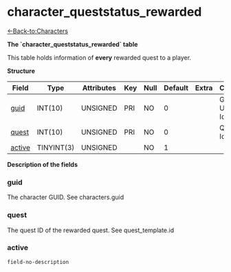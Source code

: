 # character\_queststatus\_rewarded

[<-Back-to:Characters](database-characters.md)

**The \`character\_queststatus\_rewarded\` table**

This table holds information of **every** rewarded quest to a player.

**Structure**

| Field       | Type       | Attributes | Key | Null | Default | Extra | Comment                  |
|-------------|------------|------------|-----|------|---------|-------|--------------------------|
| [guid][1]   | INT(10)    | UNSIGNED   | PRI | NO   | 0       |       | Global Unique Identifier |
| [quest][2]  | INT(10)    | UNSIGNED   | PRI | NO   | 0       |       | Quest Identifier         |
| [active][3] | TINYINT(3) | UNSIGNED   |     | NO   | 1       |       |                          |

[1]: #guid
[2]: #quest
[3]: #active

**Description of the fields**

### guid

The character GUID. See characters.guid

### quest

The quest ID of the rewarded quest. See quest\_template.id

### active

`field-no-description`
